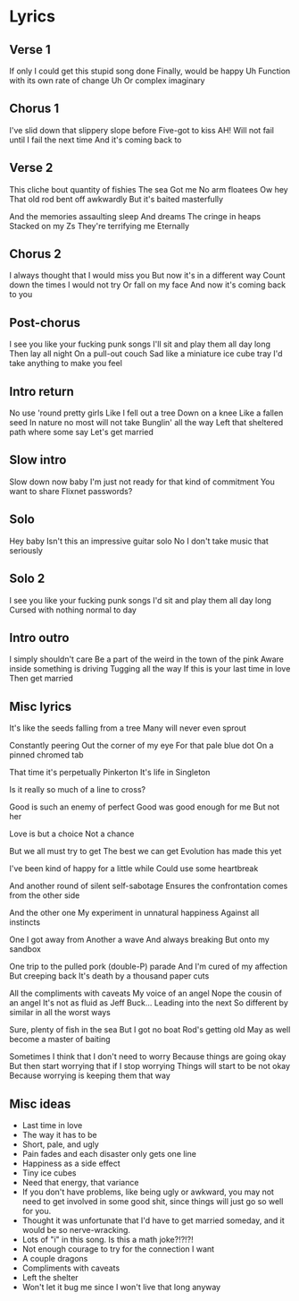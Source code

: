 # Lyrics

## Verse 1

If only I could get this stupid song done
Finally, would be happy
Uh
Function with its own rate of change
Uh
Or complex imaginary

## Chorus 1

I've slid down that slippery slope before
Five-got to kiss
AH!
Will not fail until I fail the next time
And it's coming back to


## Verse 2

This cliche bout quantity of fishies
The sea
Got me
No arm floatees
Ow hey
That old rod bent off awkwardly
But it's baited masterfully

And the memories assaulting sleep
And dreams
The cringe in heaps
Stacked on my Zs
They're terrifying me
Eternally


## Chorus 2

I always thought that I would miss you
But now it's in a different way
Count down the times I would not try
Or fall on my face
And now it's coming back to you


## Post-chorus

I see you like your fucking punk songs
I'll sit and play them all day long
Then lay all night
On a pull-out couch
Sad like a miniature ice cube tray
I'd take anything to make you feel


## Intro return

No use 'round pretty girls
Like I fell out a tree
Down on a knee
Like a fallen seed
In nature no most will not take
Bunglin' all the way
Left that sheltered path where some say
Let's get married


## Slow intro

Slow down now baby
I'm just not ready for that kind of commitment
You want to share Flixnet passwords?


## Solo

Hey baby
Isn't this an impressive guitar solo
No I don't take music that seriously


## Solo 2

I see you like your fucking punk songs
I'd sit and play them all day long
Cursed with nothing normal to day


## Intro outro

I simply shouldn't care
Be a part of the weird in the town of the pink
Aware inside something is driving
Tugging all the way
If this is your last time in love
Then get married


## Misc lyrics

It's like the seeds falling from a tree
Many will never even sprout

Constantly peering
Out the corner of my eye
For that pale blue dot
On a pinned chromed tab

That time it's perpetually Pinkerton
It's life in Singleton

Is it really so much of a line to cross?

Good is such an enemy of perfect
Good was good enough for me
But not her

Love is but a choice
Not a chance

But we all must try to get
The best we can get
Evolution has made this yet

I've been kind of happy for a little while
Could use some heartbreak

And another round of silent self-sabotage
Ensures the confrontation comes from the other side

And the other one
My experiment in unnatural happiness
Against all instincts

One I got away from
Another a wave
And always breaking
But onto my sandbox

One trip to the pulled pork (double-P) parade
And I'm cured of my affection
But creeping back
It's death by a thousand paper cuts

All the compliments with caveats
My voice of an angel
Nope the cousin of an angel
It's not as fluid as Jeff Buck...
Leading into the next
So different by similar in all the worst ways

Sure, plenty of fish in the sea
But I got no boat
Rod's getting old
May as well become a master of baiting

Sometimes I think that I don't need to worry
Because things are going okay
But then start worrying that if I stop worrying
Things will start to be not okay
Because worrying is keeping them that way


## Misc ideas

* Last time in love
* The way it has to be
* Short, pale, and ugly
* Pain fades and each disaster only gets one line
* Happiness as a side effect
* Tiny ice cubes
* Need that energy, that variance
* If you don't have problems, like being ugly or awkward, you may not need to
  get involved in some good shit, since things will just go so well for you.
* Thought it was unfortunate that I'd have to get married someday, and it would
  be so nerve-wracking.
* Lots of "i" in this song. Is this a math joke?!?!?!
* Not enough courage to try for the connection I want
* A couple dragons
* Compliments with caveats
* Left the shelter
* Won't let it bug me since I won't live that long anyway
